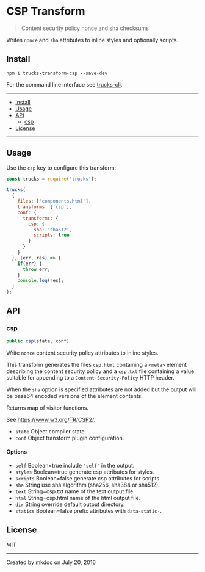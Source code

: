 # CSP Transform

> Content security policy nonce and sha checksums

Writes `nonce` and `sha` attributes to inline styles and optionally scripts.

## Install

```
npm i trucks-transform-csp --save-dev
```

For the command line interface see [trucks-cli][].

---

- [Install](#install)
- [Usage](#usage)
- [API](#api)
  - [csp](#csp)
- [License](#license)

---

## Usage

Use the `csp` key to configure this transform:

```javascript
const trucks = require('trucks');

trucks(
  {
    files: ['components.html'],
    transforms: ['csp'],
    conf: {
      transforms: {
        csp: {
          sha: 'sha512',
          scripts: true
        } 
      }
    }
  }, (err, res) => {
    if(err) {
      throw err; 
    }
    console.log(res);
  }
);
```

## API

### csp

```javascript
public csp(state, conf)
```

Write `nonce` content security policy attributes to inline styles.

This transform generates the files `csp.html` containing a `<meta>`
element describing the content security policy and a `csp.txt` file
containing a value suitable for appending to a `Content-Security-Policy`
HTTP header.

When the `sha` option is specified attributes are not added but the output
will be base64 encoded versions of the element contents.

Returns map of visitor functions.

See https://www.w3.org/TR/CSP2/.

* `state` Object compiler state.
* `conf` Object transform plugin configuration.

#### Options

* `self` Boolean=true include `'self'` in the output.
* `styles` Boolean=true generate csp attributes for styles.
* `scripts` Boolean=false generate csp attributes for scripts.
* `sha` String use sha algorithm (sha256, sha384 or sha512).
* `text` String=csp.txt name of the text output file.
* `html` String=csp.html name of the html output file.
* `dir` String override default output directory.
* `statics` Boolean=false prefix attributes with `data-static-`.

## License

MIT

---

Created by [mkdoc](https://github.com/mkdoc/mkdoc) on July 20, 2016

[trucks]: https://github.com/tmpfs/trucks
[trucks-cli]: https://github.com/tmpfs/trucks/blob/master/packages/trucks-cli
[skatejs]: https://github.com/skatejs/skatejs
[webcomponents]: https://github.com/w3c/webcomponents
[shadow-dom]: https://w3c.github.io/webcomponents/spec/shadow/
[custom-elements]: https://www.w3.org/TR/custom-elements/
[html-imports]: https://w3c.github.io/webcomponents/spec/imports/
[html-templates]: https://html.spec.whatwg.org/multipage/scripting.html#the-template-element
[polymer]: https://www.polymer-project.org/1.0/
[react]: https://facebook.github.io/react/
[react-webcomponents]: https://github.com/facebook/react/issues/5052
[react-integration]: https://github.com/skatejs/react-integration
[mozilla-webcomponents]: https://hacks.mozilla.org/2014/12/mozilla-and-web-components/
[csp]: http://content-security-policy.com/
[npm]: https://www.npmjs.com/
[postcss]: https://github.com/postcss/postcss
[mkdoc]: https://github.com/mkdoc/mkdoc
[mkapi]: https://github.com/mkdoc/mkapi
[mkparse]: https://github.com/mkdoc/mkparse
[jshint]: http://jshint.com
[jscs]: http://jscs.info
[sources]: https://github.com/tmpfs/trucks/blob/master/packages/plugin-sources
[load]: https://github.com/tmpfs/trucks/blob/master/packages/plugin-load
[parse]: https://github.com/tmpfs/trucks/blob/master/packages/plugin-parse
[transform]: https://github.com/tmpfs/trucks/blob/master/packages/plugin-transform
[generate]: https://github.com/tmpfs/trucks/blob/master/packages/plugin-generate
[write]: https://github.com/tmpfs/trucks/blob/master/packages/plugin-write
[skate]: https://github.com/tmpfs/trucks/blob/master/packages/transform-skate
[stylus]: https://github.com/tmpfs/trucks/blob/master/packages/transform-stylus
[less]: https://github.com/tmpfs/trucks/blob/master/packages/transform-less
[sass]: https://github.com/tmpfs/trucks/blob/master/packages/transform-sass
[trim]: https://github.com/tmpfs/trucks/blob/master/packages/transform-trim
[tree]: https://github.com/tmpfs/trucks/blob/master/packages/transform-tree
[style-extract]: https://github.com/tmpfs/trucks/blob/master/packages/transform-style-extract
[style-inject]: https://github.com/tmpfs/trucks/blob/master/packages/transform-style-inject
[less-css]: http://lesscss.org/
[sass-css]: http://sass-lang.com/
[stylus-css]: http://stylus-lang.com/
[node-sass]: https://github.com/sass/node-sass
[archy]: https://github.com/substack/node-archy

